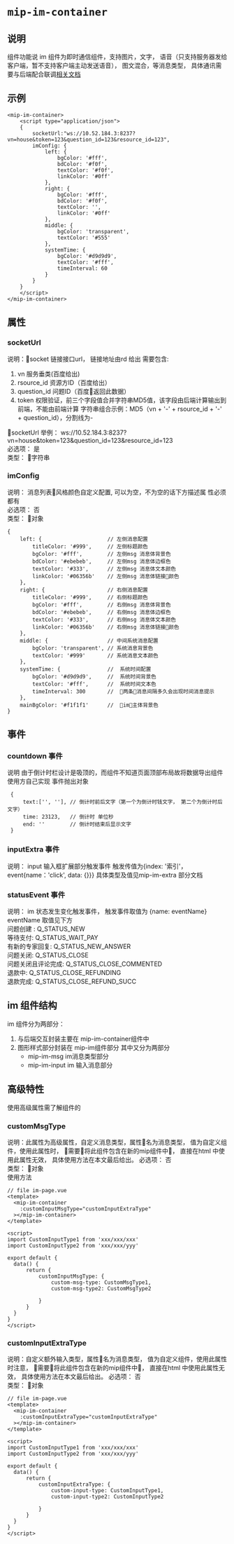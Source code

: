 # `mip-im-container`


## 说明

组件功能说
im 组件为即时通信组件，支持图片，文字， 语音（只支持服务器发给客户端，暂不支持客户端主动发送语音）， 图文混合，等消息类型， 具体通讯需要与后端配合联调[相关文档](http://agroup.baidu.com/question-anwser/md/article/1092040)

## 示例
```
<mip-im-container>
    <script type="application/json">
    {
        socketUrl:"ws://10.52.184.3:8237?vn=house&token=123&question_id=123&resource_id=123",
        imConfig: {
            left: {
                bgColor: '#fff',
                bdColor: '#f0f',
                textColor: '#f0f',
                linkColor: '#0ff'
            },
            right: {
                bgColor: '#fff',
                bdColor: '#f0f',
                textColor: '',
                linkColor: '#0ff'
            },
            middle: {
                bgColor: 'transparent',
                textColor: '#555'
            },
            systemTime: {
                bgColor: '#d9d9d9',
                textColor: '#fff',
                timeInterval: 60
            }
        }
    }
    </script>
</mip-im-container>

```
## 属性
### socketUrl
说明：socket 链接接口url， 链接地址由rd 给出 需要包含: 
1. vn 服务垂类(百度给出) 
2. rsource_id 资源方ID（百度给出）
3. question_id 问题ID（百度返回此数据）
4. token 权限验证，前三个字段值合并字符串MD5值，该字段由后端计算输出到前端，不能由前端计算 字符串组合示例：MD5（vn + '-' + rsource_id + '-' + question_id），分割线为- 

socketUrl 举例： ws://10.52.184.3:8237?vn=house&token=123&question_id=123&resource_id=123  
必选项： 是   
类型： 字符串  


### imConfig
说明： 消息列表风格颜色自定义配置, 可以为空，不为空的话下方描述属 性必须都有  
必选项： 否  
类型： 对象  

```
{
    left: {                     // 左侧消息配置
        titleColor: '#999',     // 左侧标题颜色
        bgColor: '#fff',        // 左侧msg 消息体背景色
        bdColor: '#ebebeb',     // 左侧msg 消息体边框色
        textColor: '#333',      // 左侧msg 消息体文本颜色
        linkColor: '#06356b'    // 左侧msg 消息体链接颜色
    },
    right: {                    // 右侧消息配置
        titleColor: '#999',     // 右侧标题颜色
        bgColor: '#fff',        // 右侧msg 消息体背景色
        bdColor: '#ebebeb',     // 右侧msg 消息体边框色
        textColor: '#333',      // 右侧msg 消息体文本颜色
        linkColor: '#06356b'    // 右侧msg 消息体链接颜色
    },
    middle: {                   // 中间系统消息配置
        bgColor: 'transparent', // 系统消息背景色
        textColor: '#999'       // 系统消息文本颜色
    },
    systemTime: {               //  系统时间配置
        bgColor: '#d9d9d9',     //  系统时间背景色
        textColor: '#fff',      //  系统时间文本色
        timeInterval: 300       //  两条消息间隔多久会出现时间消息提示
    },
    mainBgColor: '#f1f1f1'      //  im主体背景色
}

```
## 事件
### countdown 事件
说明 由于倒计时栏设计是吸顶的，而组件不知道页面顶部布局故将数据导出组件使用方自己实现
事件抛出对象 
```
 {
     text:['', ''], // 倒计时前后文字（第一个为倒计时钱文字， 第二个为倒计时后文字）
     time: 23123,   // 倒计时 单位秒
     end: ''        // 倒计时结束后显示文字
 }
```
### inputExtra 事件
说明： input 输入框扩展部分触发事件
触发传值为{index: '索引'， event{name：'click', data: {}}}  具体类型及值见mip-im-extra 部分文档
### statusEvent 事件
说明： im 状态发生变化触发事件， 触发事件取值为 {name: eventName} eventName 取值见下方  
问题创建 : Q_STATUS_NEW  
等待支付: Q_STATUS_WAIT_PAY  
有新的专家回复: Q_STATUS_NEW_ANSWER  
问题关闭: Q_STATUS_CLOSE  
问题关闭且评论完成: Q_STATUS_CLOSE_COMMENTED  
退款中: Q_STATUS_CLOSE_REFUNDING  
退款完成: Q_STATUS_CLOSE_REFUND_SUCC  

## im 组件结构
im 组件分为两部分：
1. 与后端交互封装主要在 mip-im-container组件中
2. 图形样式部分封装在 mip-im组件部分 其中又分为两部分
    - mip-im-msg im消息类型部分
    - mip-im-input im 输入消息部分


## 高级特性
使用高级属性需了解组件的
### customMsgType
说明：此属性为高级属性，自定义消息类型，属性名为消息类型， 值为自定义组件，使用此属性时， 需要将此组件包含在新的mip组件中， 直接在html 中使用此属性无效， 具体使用方法在本文最后给出。
必选项： 否  
类型： 对象  
使用方法  
```
// file im-page.vue
<template>
  <mip-im-container 
    :customInputMsgType="customInputExtraType"
  ></mip-im-container>
</template>

<script>
import CustomInputType1 from 'xxx/xxx/xxx'
import CustomInputType2 from 'xxx/xxx/yyy'

export default {
  data() {
      return {
          customInputMsgType: {
              custom-msg-type: CustomMsgType1,
              custom-msg-type2: CustomMsgType2

          }
      }
  }
}
</script>
```

### customInputExtraType
说明：自定义额外输入类型，属性名为消息类型， 值为自定义组件，使用此属性时注意， 需要将此组件包含在新的mip组件中， 直接在html 中使用此属性无效， 具体使用方法在本文最后给出。
必选项： 否  
类型： 对象  
```
// file im-page.vue
<template>
  <mip-im-container 
    :customInputExtraType="customInputExtraType"
  ></mip-im-container>
</template>

<script>
import CustomInputType1 from 'xxx/xxx/xxx'
import CustomInputType2 from 'xxx/xxx/yyy'

export default {
  data() {
      return {
          customInputExtraType: {
              custom-input-type: CustomInputType1,
              custom-input-type2: CustomInputType2

          }
      }
  }
}
</script>
```
#
